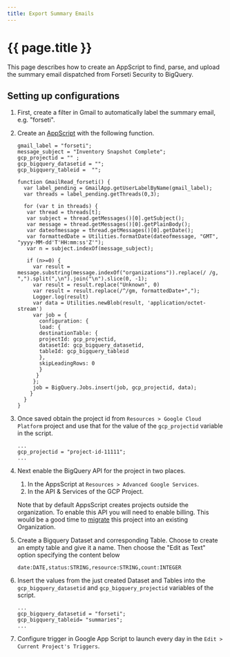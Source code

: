 ```yaml
---
title: Export Summary Emails 
---
```

# {{ page.title }}
This page describes how to create an AppScript to find, parse, and upload the
summary email dispatched from Forseti Security to BigQuery.


## Setting up configurations
1. First, create a filter in Gmail to automatically label the summary email,
e.g. "forseti".

1. Create an [AppScript](https://script.google.com/intro) with the following
function.

    ```jshint
    gmail_label = "forseti";
    message_subject = "Inventory Snapshot Complete";
    gcp_projectid = "" ;
    gcp_bigquery_datasetid = "";
    gcp_bigquery_tableid =  "";
    
    function GmailRead_forseti() {
      var label_pending = GmailApp.getUserLabelByName(gmail_label);
      var threads = label_pending.getThreads(0,3);
      
      for (var t in threads) {
       var thread = threads[t];
       var subject = thread.getMessages()[0].getSubject();
       var message = thread.getMessages()[0].getPlainBody();
       var dateofmessage = thread.getMessages()[0].getDate(); 
       var formattedDate = Utilities.formatDate(dateofmessage, "GMT", "yyyy-MM-dd'T'HH:mm:ss'Z'");
       var n = subject.indexOf(message_subject);
    
       if (n>=0) {
         var result = message.substring(message.indexOf("organizations")).replace(/ /g, ",").split(",\n").join("\n").slice(0, -1);
         var result = result.replace("Unknown", 0)
         var result = result.replace(/^/gm, formattedDate+",");
         Logger.log(result)
         var data = Utilities.newBlob(result, 'application/octet-stream')
         var job = {
           configuration: {
           load: {
           destinationTable: {
           projectId: gcp_projectid,
           datasetId: gcp_bigquery_datasetid,
           tableId: gcp_bigquery_tableid
           },
           skipLeadingRows: 0
           }
          }
         };
         job = BigQuery.Jobs.insert(job, gcp_projectid, data);
        }
      }
    }
    ```
1. Once saved obtain the project id from `Resources > Google Cloud Platform`
project and use that for the value of the `gcp_projectid` variable in the script.

    ```jshint
    ...
    gcp_projectid = "project-id-11111";
    ...
    ```
1. Next enable the BigQuery API for the project in two places.
    1. In the AppsScript at `Resources > Advanced Google Services`.
    1. In the API & Services of the GCP Project.
    
    Note that by default AppsScript creates projects outside the organization.
    To enable this API you will need to enable billing. This would be a good
    time to [migrate](https://cloud.google.com/resource-manager/docs/migrating-projects-billing)
    this project into an existing Organization.
    
1. Create a Bigquery Dataset and corresponding Table. Choose to create an empty
table and give it a name. Then choose the "Edit as Text" option specifying the
content below

    ```
    date:DATE,status:STRING,resource:STRING,count:INTEGER
    ```
1. Insert the values from the just created Dataset and Tables into the
`gcp_bigquery_datasetid` and `gcp_bigquery_projectid` variables of the script.

    ```jshint
    ...
    gcp_bigquery_datasetid = "forseti";
    gcp_bigquery_tableid= "summaries";
    ...
    ```

1. Configure trigger in Google App Script to launch every day in the
`Edit > Current Project's Triggers`.
